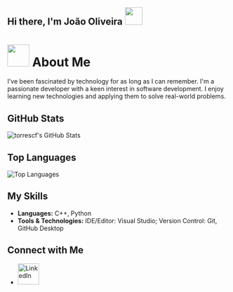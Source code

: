 ## Hi there, I'm João Oliveira <img src="https://raw.githubusercontent.com/innng/innng/master/assets/kyubey.gif" height="40" />

 # <img src="https://media.giphy.com/media/VgCDAzcKvsR6OM0uWg/giphy.gif" width="50"> About Me

I’ve been fascinated by technology for as long as I can remember. I'm a passionate developer with a keen interest in software development. I enjoy learning new technologies and applying them to solve real-world problems.

## GitHub Stats

![torrescf's GitHub Stats](https://github-readme-stats.vercel.app/api?username=torrescf&show_icons=true&theme=radical)

## Top Languages 

![Top Languages](https://github-readme-stats.vercel.app/api/top-langs/?username=torrescf&layout=compact&theme=radical)

## My Skills

- **Languages:** C++, Python
- **Tools & Technologies:** IDE/Editor: Visual Studio; Version Control: Git, GitHub Desktop

## Connect with Me

- <a href="https://www.linkedin.com/in/peterthehan">
    <img alt="LinkedIn" title="LinkedIn" height="48" width="48" src="https://cdn.simpleicons.org/linkedin"></a>

<!--
**torrescf/torrescf** is a ✨ _special_ ✨ repository because its `README.md` (this file) appears on your GitHub profile.
-->

